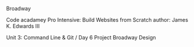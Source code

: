 Broadway

Code acadamey Pro Intensive: Build Websites from Scratch author: James K. Edwards III

Unit 3: Command Line & Git / Day 6 Project Broadway Design

